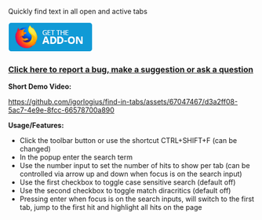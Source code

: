 Quickly find text in all open and active tabs

[![](https://raw.githubusercontent.com/igorlogius/igorlogius/main/geFxAddon.png)](https://addons.mozilla.org/en-US/firefox/addon/find-in-tabs/)

### [Click here to report a bug, make a suggestion or ask a question](https://github.com/igorlogius/igorlogius/issues/new/choose)

<b>Short Demo Video:</b>

https://github.com/igorlogius/find-in-tabs/assets/67047467/d3a2ff08-5ac7-4e9e-8fcc-66578700a890

<b>Usage/Features:</b>
<ul>
    <li>
        Click the toolbar button or use the shortcut CTRL+SHIFT+F (can be changed)
    </li>
    <li>
        In the popup enter the search term
    </li>
    <li>
        Use the number input to set the number of hits to show per tab 
        (can be controlled via arrow up and down when focus is on the search input)
    </li>
    <li>
        Use the first checkbox to toggle case sensitive search (default off) 
    </li>
    <li>
        Use the second checkbox to toggle match diracritics (default off) 
    </li>
    <li>
        Pressing enter when focus is on the search inputs, will switch to the first tab, jump to the first hit and highlight all hits on the page
    </li>
</ul>
